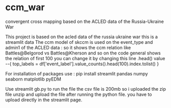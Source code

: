 # ccm_war
convergent cross mapping based on the ACLED data of the Russia-Ukraine War

This project is based on the acled data of the russia ukraine war this is a streamlit data 
The ccm model of skccm is used on the event_type and admin1 of the ACLED data :
so it shows the ccm relation like Battles@Belgorod vs Battles@Kherson and so on the code general shows the relation of first 100 
you can change it by changing this line .head() value --{ top_labels = df['event_label'].value_counts().head(100).index.tolist() }


For installation of packages use :
          pip install streamlit pandas numpy seaborn matplotlib pyEDM


Use streamlit gb.py to run the file 
the csv file is 200mb so i uploaded the zip file unzip and upload the file after running the python file. you have to upload directly in the streamlit page.
